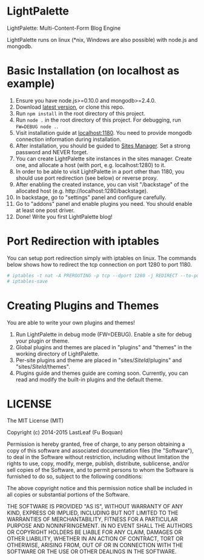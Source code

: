 # LightPalette #

LightPalette: Multi-Content-Form Blog Engine

LightPalette runs on linux (*nix, Windows are also possible) with node.js and mongodb.

# Basic Installation (on localhost as example) #

1. Ensure you have node.js>=0.10.0 and mongodb>=2.4.0.
1. Download [latest version](https://github.com/LastLeaf/LightPalette/releases/latest), or clone this repo.
1. Run `npm install` in the root directory of this project.
1. Run `node .` in the root directory of this project. For debugging, run `FW=DEBUG node .`.
1. Visit installation guide at [localhost:1180](http://localhost:1180/). You need to provide mongodb connection information during installation.
1. After installation, you should be guided to [Sites Manager](http://localhost:1180/backstage/sites). Set a strong password and NEVER forget.
1. You can create LightPalette site instances in the sites manager. Create one, and allocate a host (with port, e.g. localhost:1280) to it.
1. In order to be able to visit LightPalette in a port other than 1180, you should use port redirection (see below) or reverse proxy.
1. After enabling the created instance, you can visit "/backstage" of the allocated host (e.g. http://localhost:1280/backstage).
1. In backstage, go to "settings" panel and configure carefully.
1. Go to "addons" panel and enable plugins you need. You should enable at least one post driver.
1. Done! Write you first LightPalette blog!

# Port Redirection with iptables #

You can setup port redirection simply with iptables on linux. The commands below shows how to redirect the tcp connection on port 1280 to port 1180.

```sh
# iptables -t nat -A PREROUTING -p tcp --dport 1280 -j REDIRECT --to-port 1180
# iptables-save
```

# Creating Plugins and Themes #

You are able to write your own plugins and themes!

1. Run LightPalette in debug mode (FW=DEBUG). Enable a site for debug your plugin or theme.
1. Global plugins and themes are placed in "plugins" and "themes" in the working directory of LightPalette.
1. Per-site plugins and theme are placed in "sites/_SiteId_/plugins" and "sites/_SiteId_/themes".
1. Plugins guide and themes guide are coming soon. Currently, you can read and modify the built-in plugins and the default theme.

# LICENSE #

The MIT License (MIT)

Copyright (c) 2014-2015 LastLeaf (Fu Boquan)

Permission is hereby granted, free of charge, to any person obtaining a copy
of this software and associated documentation files (the "Software"), to deal
in the Software without restriction, including without limitation the rights
to use, copy, modify, merge, publish, distribute, sublicense, and/or sell
copies of the Software, and to permit persons to whom the Software is
furnished to do so, subject to the following conditions:

The above copyright notice and this permission notice shall be included in all
copies or substantial portions of the Software.

THE SOFTWARE IS PROVIDED "AS IS", WITHOUT WARRANTY OF ANY KIND, EXPRESS OR
IMPLIED, INCLUDING BUT NOT LIMITED TO THE WARRANTIES OF MERCHANTABILITY,
FITNESS FOR A PARTICULAR PURPOSE AND NONINFRINGEMENT. IN NO EVENT SHALL THE
AUTHORS OR COPYRIGHT HOLDERS BE LIABLE FOR ANY CLAIM, DAMAGES OR OTHER
LIABILITY, WHETHER IN AN ACTION OF CONTRACT, TORT OR OTHERWISE, ARISING FROM,
OUT OF OR IN CONNECTION WITH THE SOFTWARE OR THE USE OR OTHER DEALINGS IN THE
SOFTWARE.
